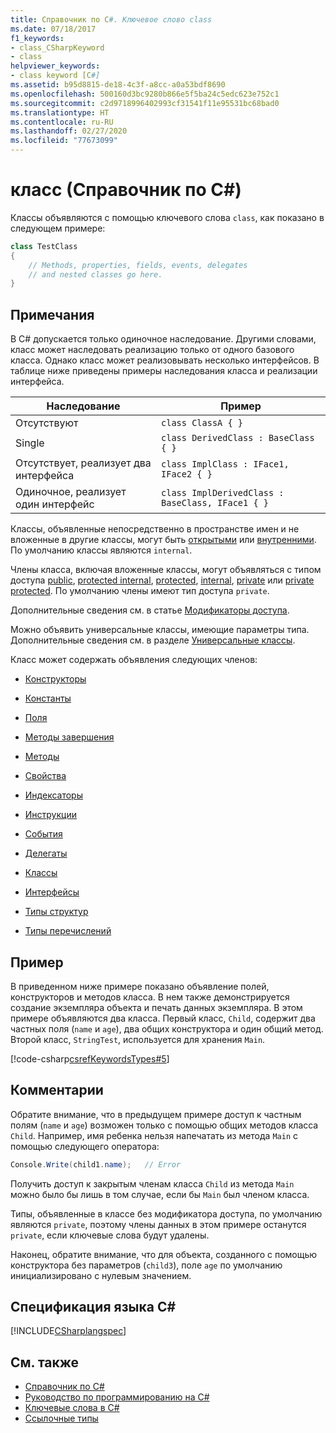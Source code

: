 ```yaml
---
title: Справочник по C#. Ключевое слово class
ms.date: 07/18/2017
f1_keywords:
- class_CSharpKeyword
- class
helpviewer_keywords:
- class keyword [C#]
ms.assetid: b95d8815-de18-4c3f-a8cc-a0a53bdf8690
ms.openlocfilehash: 500160d3bc9280b866e5f5ba24c5edc623e752c1
ms.sourcegitcommit: c2d9718996402993cf31541f11e95531bc68bad0
ms.translationtype: HT
ms.contentlocale: ru-RU
ms.lasthandoff: 02/27/2020
ms.locfileid: "77673099"
---
```

# <a name="class-c-reference"></a>класс (Справочник по C#)

Классы объявляются с помощью ключевого слова `class`, как показано в следующем примере:

```csharp
class TestClass
{
    // Methods, properties, fields, events, delegates
    // and nested classes go here.
}
```

## <a name="remarks"></a>Примечания

В C# допускается только одиночное наследование. Другими словами, класс может наследовать реализацию только от одного базового класса. Однако класс может реализовывать несколько интерфейсов. В таблице ниже приведены примеры наследования класса и реализации интерфейса.

|Наследование|Пример|
|-----------------|-------------|
|Отсутствуют|`class ClassA { }`|
|Single|`class DerivedClass : BaseClass { }`|
|Отсутствует, реализует два интерфейса|`class ImplClass : IFace1, IFace2 { }`|
|Одиночное, реализует один интерфейс|`class ImplDerivedClass : BaseClass, IFace1 { }`|

Классы, объявленные непосредственно в пространстве имен и не вложенные в другие классы, могут быть [открытыми](./public.md) или [внутренними](./internal.md). По умолчанию классы являются `internal`.

Члены класса, включая вложенные классы, могут объявляться с типом доступа [public](public.md), [protected internal](protected-internal.md), [protected](protected.md), [internal](internal.md), [private](private.md) или [private protected](private-protected.md). По умолчанию члены имеют тип доступа `private`.

Дополнительные сведения см. в статье [Модификаторы доступа](../../programming-guide/classes-and-structs/access-modifiers.md).

Можно объявить универсальные классы, имеющие параметры типа. Дополнительные сведения см. в разделе [Универсальные классы](../../programming-guide/generics/generic-classes.md).

Класс может содержать объявления следующих членов:

- [Конструкторы](../../programming-guide/classes-and-structs/constructors.md)

- [Константы](../../programming-guide/classes-and-structs/constants.md)

- [Поля](../../programming-guide/classes-and-structs/fields.md)

- [Методы завершения](../../programming-guide/classes-and-structs/destructors.md)

- [Методы](../../programming-guide/classes-and-structs/methods.md)

- [Свойства](../../programming-guide/classes-and-structs/properties.md)

- [Индексаторы](../../programming-guide/indexers/index.md)

- [Инструкции](../operators/index.md)

- [События](../../programming-guide/events/index.md)

- [Делегаты](../../programming-guide/delegates/index.md)

- [Классы](../../programming-guide/classes-and-structs/classes.md)

- [Интерфейсы](../../programming-guide/interfaces/index.md)

- [Типы структур](../builtin-types/struct.md)

- [Типы перечислений](../builtin-types/enum.md)

## <a name="example"></a>Пример

В приведенном ниже примере показано объявление полей, конструкторов и методов класса. В нем также демонстрируется создание экземпляра объекта и печать данных экземпляра. В этом примере объявляются два класса. Первый класс, `Child`, содержит два частных поля (`name` и `age`), два общих конструктора и один общий метод. Второй класс, `StringTest`, используется для хранения `Main`.

[!code-csharp[csrefKeywordsTypes#5](~/samples/snippets/csharp/VS_Snippets_VBCSharp/csrefKeywordsTypes/CS/keywordsTypes.cs#5)]

## <a name="comments"></a>Комментарии

Обратите внимание, что в предыдущем примере доступ к частным полям (`name` и `age`) возможен только с помощью общих методов класса `Child`. Например, имя ребенка нельзя напечатать из метода `Main` с помощью следующего оператора:

```csharp
Console.Write(child1.name);   // Error
```

Получить доступ к закрытым членам класса `Child` из метода `Main` можно было бы лишь в том случае, если бы `Main` был членом класса.

Типы, объявленные в классе без модификатора доступа, по умолчанию являются `private`, поэтому члены данных в этом примере останутся `private`, если ключевые слова будут удалены.

Наконец, обратите внимание, что для объекта, созданного с помощью конструктора без параметров (`child3`), поле `age` по умолчанию инициализировано с нулевым значением.

## <a name="c-language-specification"></a>Спецификация языка C#

[!INCLUDE[CSharplangspec](~/includes/csharplangspec-md.md)]

## <a name="see-also"></a>См. также

- [Справочник по C#](../index.md)
- [Руководство по программированию на C#](../../programming-guide/index.md)
- [Ключевые слова в C#](./index.md)
- [Ссылочные типы](./reference-types.md)

